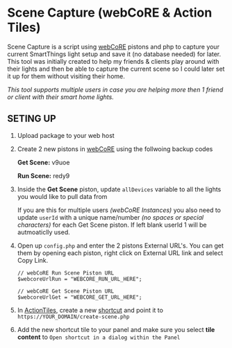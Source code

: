 # Scene Capture (webCoRE & Action Tiles)

Scene Capture is a script using [webCoRE](http://webcore.co) pistons and php to capture your current SmartThings light setup and save it (no database needed) for later.
This tool was initially created to help my friends & clients play around with their lights and then be able to capture the current scene so I could later set it up for them without visiting their home.

*This tool supports multiple users in case you are helping more then 1 friend or client with their smart home lights.*

## SETING UP
1) Upload package to your web host

2) Create 2 new pistons in [webCoRE](http://webcore.co) using the follwoing backup codes

   **Get Scene:** v9uoe
   
   **Run Scene:** redy9
   
3) Inside the **Get Scene** piston, update `allDevices` variable to all the lights you would like to pull data from

   If you are this for multiple users *(webCoRE Instances)* you also need to update `userId` with a unique name/number *(no spaces or special characters)* for each Get Scene piston. If left blank userId 1 will be autmoaticlly used.

4) Open up `config.php` and enter the 2 pistons External URL's.
You can get them by opening each piston, right click on External URL link and select Copy Link.

   ```
   // webCoRE Run Scene Piston URL
   $webcoreUrlRun = "WEBCORE_RUN_URL_HERE";

   // webCoRE Get Scene Piston URL
   $webcoreUrlGet = "WEBCORE_GET_URL_HERE";
   ```
   
5) In [ActionTiles](http://actiontiles.com), create a new [shortcut](https://app.actiontiles.com/shortcuts) and point it to `https://YOUR_DOMAIN/create-scene.php`

6) Add the new shortcut tile to your panel and make sure you select **tile content** to `Open shortcut in a dialog within the Panel`
